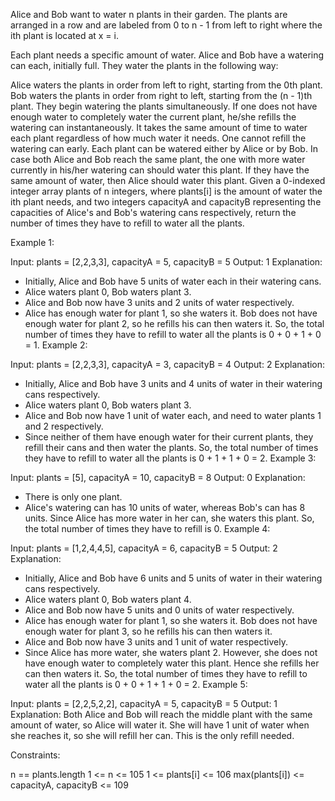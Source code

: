Alice and Bob want to water n plants in their garden. The plants are arranged in a row and are labeled from 0 to n - 1 from left to right where the ith plant is located at x = i.

Each plant needs a specific amount of water. Alice and Bob have a watering can each, initially full. They water the plants in the following way:

Alice waters the plants in order from left to right, starting from the 0th plant. Bob waters the plants in order from right to left, starting from the (n - 1)th plant. They begin watering the plants simultaneously.
If one does not have enough water to completely water the current plant, he/she refills the watering can instantaneously.
It takes the same amount of time to water each plant regardless of how much water it needs.
One cannot refill the watering can early.
Each plant can be watered either by Alice or by Bob.
In case both Alice and Bob reach the same plant, the one with more water currently in his/her watering can should water this plant. If they have the same amount of water, then Alice should water this plant.
Given a 0-indexed integer array plants of n integers, where plants[i] is the amount of water the ith plant needs, and two integers capacityA and capacityB representing the capacities of Alice's and Bob's watering cans respectively, return the number of times they have to refill to water all the plants.

 

Example 1:

Input: plants = [2,2,3,3], capacityA = 5, capacityB = 5
Output: 1
Explanation:
- Initially, Alice and Bob have 5 units of water each in their watering cans.
- Alice waters plant 0, Bob waters plant 3.
- Alice and Bob now have 3 units and 2 units of water respectively.
- Alice has enough water for plant 1, so she waters it. Bob does not have enough water for plant 2, so he refills his can then waters it.
So, the total number of times they have to refill to water all the plants is 0 + 0 + 1 + 0 = 1.
Example 2:

Input: plants = [2,2,3,3], capacityA = 3, capacityB = 4
Output: 2
Explanation:
- Initially, Alice and Bob have 3 units and 4 units of water in their watering cans respectively.
- Alice waters plant 0, Bob waters plant 3.
- Alice and Bob now have 1 unit of water each, and need to water plants 1 and 2 respectively.
- Since neither of them have enough water for their current plants, they refill their cans and then water the plants.
So, the total number of times they have to refill to water all the plants is 0 + 1 + 1 + 0 = 2.
Example 3:

Input: plants = [5], capacityA = 10, capacityB = 8
Output: 0
Explanation:
- There is only one plant.
- Alice's watering can has 10 units of water, whereas Bob's can has 8 units. Since Alice has more water in her can, she waters this plant.
So, the total number of times they have to refill is 0.
Example 4:

Input: plants = [1,2,4,4,5], capacityA = 6, capacityB = 5
Output: 2
Explanation:
- Initially, Alice and Bob have 6 units and 5 units of water in their watering cans respectively.
- Alice waters plant 0, Bob waters plant 4.
- Alice and Bob now have 5 units and 0 units of water respectively.
- Alice has enough water for plant 1, so she waters it. Bob does not have enough water for plant 3, so he refills his can then waters it.
- Alice and Bob now have 3 units and 1 unit of water respectively.
- Since Alice has more water, she waters plant 2. However, she does not have enough water to completely water this plant. Hence she refills her can then waters it.
So, the total number of times they have to refill to water all the plants is 0 + 0 + 1 + 1 + 0 = 2.
Example 5:

Input: plants = [2,2,5,2,2], capacityA = 5, capacityB = 5
Output: 1
Explanation:
Both Alice and Bob will reach the middle plant with the same amount of water, so Alice will water it.
She will have 1 unit of water when she reaches it, so she will refill her can.
This is the only refill needed.
 

Constraints:

n == plants.length
1 <= n <= 105
1 <= plants[i] <= 106
max(plants[i]) <= capacityA, capacityB <= 109
